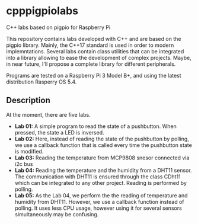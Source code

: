 # cpppigpiolabs
C++ labs based on pigpio for Raspberry Pi


This repository contains labs developed with C++ and are based on the pigpio library. Mainly, the C++17 standard is used in order to modern implemntations. Several labs contain class utilities that can be integrated into a library allowing to ease the development of complex projects. Maybe, in near future, I'll propose a complete library for different peripherals.

Programs are tested on a Raspberry Pi 3 Model B+, and using the latest distribution Rasperry OS 5.4.

## Description
At the moment, there are five labs.

* **Lab 01:** A simple program to read the state of a pushbutton. When pressed, the state a LED is inversed.
* **Lab 02:** Here, instead of reading the state of the pushbutton by polling, we use a callback function that is called every time the pushbutton state is modified.
* **Lab 03:** Reading the temperature from MCP9808 snesor connected via i2c bus
* **Lab 04:** Reading the temperature and the humidity from a DHT11 sensor. The communication with DHT11 is ensured through the class CDht11 which can be integrated to any other project. Reading is performed by polling.   
* **Lab 05:** As the Lab 04, we perform the the reading of temperature and humidity from DHT11. However, we use a callback function instead of polling. It uses less CPU usage, however using it for several sensors simultaneously may be confusing.
